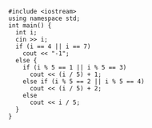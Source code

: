     #include <iostream>
    using namespace std;
    int main() {
      int i;
      cin >> i;
      if (i == 4 || i == 7) 
        cout << "-1";
      else {
        if (i % 5 == 1 || i % 5 == 3)
          cout << (i / 5) + 1;
        else if (i % 5 == 2 || i % 5 == 4)
          cout << (i / 5) + 2;
        else
          cout << i / 5;
      }
    }
